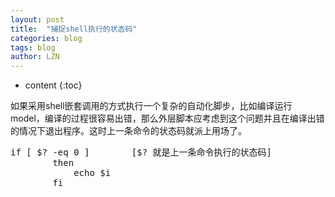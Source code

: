```yaml
---
layout: post
title:  "捕捉shell执行的状态码" 
categories: blog
tags: blog
author: LZN
---
```


* content
{:toc}

如果采用shell嵌套调用的方式执行一个复杂的自动化脚步，比如编译运行model，编译的过程很容易出错，那么外层脚本应考虑到这个问题并且在编译出错的情况下退出程序。这时上一条命令的状态码就派上用场了。
<pre>if [ $? -eq 0 ]        [$? 就是上一条命令执行的状态码]
        then  
            echo $i
        fi</pre>